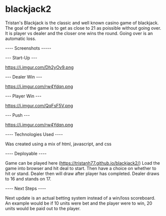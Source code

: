 # blackjack2

Tristan's Blackjack is the classic and well known casino game of blackjack. The goal of the game is to get as close to 21 as poissible without going over. It is player vs dealer and the closer one wins the round. Going over is an automatic loss. 


---- Screenshots -----

--- Start-Up ---

https://i.imgur.com/Dh2yOv9.png

--- Dealer Win ---

https://i.imgur.com/rw4Ydqn.png

--- Player Win ---

https://i.imgur.com/QqFsF5V.png


--- Push ---

https://i.imgur.com/rw4Ydqn.png


---- Technologies Used ----

Was created using a mix of html, javascript, and css

---- Deployable ----

Game can be played here (https://tristanh77.github.io/blackjack2/)
Load the game into browser and hit deal to start. Then have a choice on whether to hit or stand. Dealer then will draw after player has completed. Dealer draws to 16 and stands on 17.


---- Next Steps ----

Next update is an actual betting system instead of a win/loss scoreboard. An example would be if 10 units were bet and the player were to win, 20 units would be paid out to the player.
